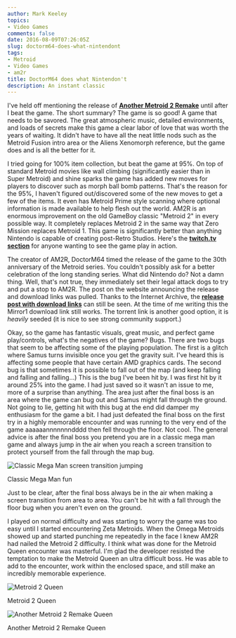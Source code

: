 ```yaml
---
author: Mark Keeley
topics:
- Video Games
comments: false
date: 2016-08-09T07:26:05Z
slug: doctorm64-does-what-nintendont
tags:
- Metroid
- Video Games
- am2r
title: DoctorM64 does what Nintendon't
description: An instant classic
---
```


I've held off mentioning the release of **[Another Metroid 2 Remake](http://metroid2remake.blogspot.com/ "It is soooo good!")** until after I beat the game. The short summary? The game is so good! A game that needs to be savored. The great atmospheric music, detailed environments, and loads of secrets make this game a clear labor of love that was worth the years of waiting. It didn't have to have all the neat little nods such as the Metroid Fusion intro area or the Aliens Xenomorph reference, but the game does and is all the better for it.

<!--more--> 

I tried going for 100% item collection, but beat the game at 95%. On top of standard Metroid movies like wall climbing (significantly easier than in Super Metroid) and shine sparks the game has added new moves for players to discover such as morph ball bomb patterns. That's the reason for the 95%, I haven't figured out/discovered some of the new moves to get a few of the items. It even has Metroid Prime style scanning where optional information is made available to help flesh out the world. AM2R is an enormous improvement on the old GameBoy classic "Metroid 2" in every possible way. It completely replaces Metroid 2 in the same way that Zero Mission replaces Metroid 1. This game is significantly better than anything Nintendo is capable of creating post-Retro Studios. Here's the **[twitch.tv section](https://www.twitch.tv/directory/game/Metroid%20II%3A%20Return%20of%20Samus)** for anyone wanting to see the game play in action.

The creator of AM2R, DoctorM64 timed the release of the game to the 30th anniversary of the Metroid series. You couldn't possibly ask for a better celebration of the long standing series. What did Nintendo do? Not a damn thing. Well, that's not true, they immediately set their legal attack dogs to try and put a stop to AM2R. The post on the website announcing the release and download links was pulled. Thanks to the Internet Archive, the **[release post with download links](http://web.archive.org/web/20160807094350/http://metroid2remake.blogspot.com/)** can still be seen. At the time of me writing this the Mirror1 download link still works. The torrent link is another good option, it is _heavily_ seeded (it is nice to see strong community support.)

Okay, so the game has fantastic visuals, great music, and perfect game play/controls, what's the negatives of the game? Bugs. There are two bugs that seem to be affecting some of the playing population. The first is a glitch where Samus turns invisible once you get the gravity suit. I've heard this is affecting some people that have certain AMD graphics cards. The second bug is that sometimes it is possible to fall out of the map (and keep falling and falling and falling...) This is the bug I've been hit by. I was first hit by it around 25% into the game. I had just saved so it wasn't an issue to me, more of a surprise than anything. The area just after the final boss is an area where the game can bug out and Samus might fall through the ground. Not going to lie, getting hit with this bug at the end did damper my enthusiasm for the game a bit. I had just defeated the final boss on the first try in a highly memorable encounter and was running to the very end of the game aaaaaannnnnnndddd then fell through the floor. Not cool. The general advice is after the final boss you pretend you are in a classic mega man game and always jump in the air when you reach a screen transition to protect yourself from the fall through the map bug.

![Classic Mega Man screen transition jumping](/media/megamanjump.gif)

Classic Mega Man fun

Just to be clear, after the final boss always be in the air when making a screen transition from area to area. You can't be hit with a fall through the floor bug when you aren't even on the ground.

I played on normal difficulty and was starting to worry the game was too easy until I started encountering Zeta Metroids. When the Omega Metroids showed up and started punching me repeatedly in the face I knew AM2R had nailed the Metroid 2 difficulty. I think what was done for the Metroid Queen encounter was masterful. I'm glad the developer resisted the temptation to make the Metroid Queen an ultra difficult boss. He was able to add to the encounter, work within the enclosed space, and still make an incredibly memorable experience.

![Metroid 2 Queen](/media/metroid2queen.jpg)

Metroid 2 Queen

![Another Metroid 2 Remake Queen](/media/am2rqueen.jpg)

Another Metroid 2 Remake Queen
